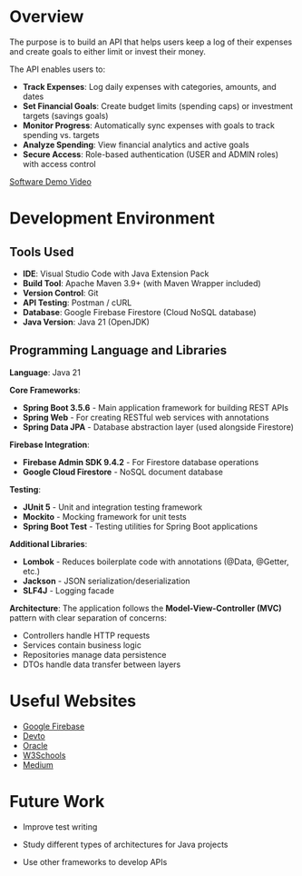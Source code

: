 # Overview

The purpose is to build an API that helps users keep a log of their expenses and create goals to either limit or invest their money.

The API enables users to:
- **Track Expenses**: Log daily expenses with categories, amounts, and dates
- **Set Financial Goals**: Create budget limits (spending caps) or investment targets (savings goals)
- **Monitor Progress**: Automatically sync expenses with goals to track spending vs. targets
- **Analyze Spending**: View financial analytics and active goals
- **Secure Access**: Role-based authentication (USER and ADMIN roles) with access control


[Software Demo Video](https://youtu.be/zTlVR5kOF1I)

# Development Environment

## Tools Used

- **IDE**: Visual Studio Code with Java Extension Pack
- **Build Tool**: Apache Maven 3.9+ (with Maven Wrapper included)
- **Version Control**: Git
- **API Testing**: Postman / cURL
- **Database**: Google Firebase Firestore (Cloud NoSQL database)
- **Java Version**: Java 21 (OpenJDK)

## Programming Language and Libraries

**Language**: Java 21

**Core Frameworks**:
- **Spring Boot 3.5.6** - Main application framework for building REST APIs
- **Spring Web** - For creating RESTful web services with annotations
- **Spring Data JPA** - Database abstraction layer (used alongside Firestore)

**Firebase Integration**:
- **Firebase Admin SDK 9.4.2** - For Firestore database operations
- **Google Cloud Firestore** - NoSQL document database

**Testing**:
- **JUnit 5** - Unit and integration testing framework
- **Mockito** - Mocking framework for unit tests
- **Spring Boot Test** - Testing utilities for Spring Boot applications

**Additional Libraries**:
- **Lombok** - Reduces boilerplate code with annotations (@Data, @Getter, etc.)
- **Jackson** - JSON serialization/deserialization
- **SLF4J** - Logging facade

**Architecture**: 
The application follows the **Model-View-Controller (MVC)** pattern with clear separation of concerns:
- Controllers handle HTTP requests
- Services contain business logic
- Repositories manage data persistence
- DTOs handle data transfer between layers

# Useful Websites

- [Google Firebase](https://firebase.google.com/docs?hl=pt-br)
- [Devto](https://dev.to/whathebea/how-to-use-junit-and-mockito-for-unit-testing-in-java-4pjb)
- [Oracle](https://docs.oracle.com/en/java/javase/21/)
- [W3Schools](https://www.w3schools.com/java/java_ref_reference.asp)
- [Medium](https://medium.com/@ahmettemelkundupoglu/java-record-class-vs-dto-data-transfer-object-a-comprehensive-guide-with-pros-cons-and-949cd6881dea)

# Future Work

- Improve test writing

- Study different types of architectures for Java projects

- Use other frameworks to develop APIs